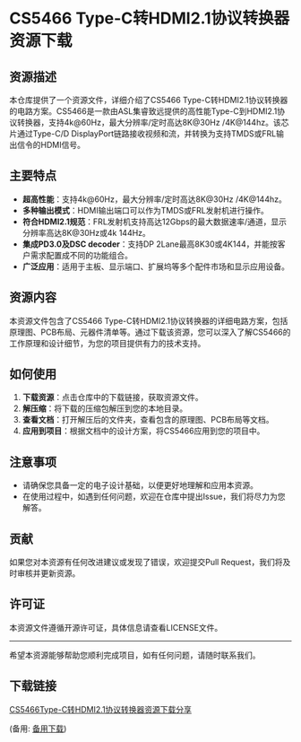 # CS5466 Type-C转HDMI2.1协议转换器资源下载

## 资源描述

本仓库提供了一个资源文件，详细介绍了CS5466 Type-C转HDMI2.1协议转换器的电路方案。CS5466是一款由ASL集睿致远提供的高性能Type-C到HDMI2.1协议转换器，支持4k@60Hz，最大分辨率/定时高达8K@30Hz /4K@144hz。该芯片通过Type-C/D DisplayPort链路接收视频和流，并转换为支持TMDS或FRL输出信令的HDMI信号。

## 主要特点

- **超高性能**：支持4k@60Hz，最大分辨率/定时高达8K@30Hz /4K@144hz。
- **多种输出模式**：HDMI输出端口可以作为TMDS或FRL发射机进行操作。
- **符合HDMI2.1规范**：FRL发射机支持高达12Gbps的最大数据速率/通道，显示分辨率高达8K@30Hz或4k 144Hz。
- **集成PD3.0及DSC decoder**：支持DP 2Lane最高8K30或4K144，并能按客户需求配置成不同的功能组合。
- **广泛应用**：适用于主板、显示端口、扩展坞等多个配件市场和显示应用设备。

## 资源内容

本资源文件包含了CS5466 Type-C转HDMI2.1协议转换器的详细电路方案，包括原理图、PCB布局、元器件清单等。通过下载该资源，您可以深入了解CS5466的工作原理和设计细节，为您的项目提供有力的技术支持。

## 如何使用

1. **下载资源**：点击仓库中的下载链接，获取资源文件。
2. **解压缩**：将下载的压缩包解压到您的本地目录。
3. **查看文档**：打开解压后的文件夹，查看包含的原理图、PCB布局等文档。
4. **应用到项目**：根据文档中的设计方案，将CS5466应用到您的项目中。

## 注意事项

- 请确保您具备一定的电子设计基础，以便更好地理解和应用本资源。
- 在使用过程中，如遇到任何问题，欢迎在仓库中提出Issue，我们将尽力为您解答。

## 贡献

如果您对本资源有任何改进建议或发现了错误，欢迎提交Pull Request，我们将及时审核并更新资源。

## 许可证

本资源文件遵循开源许可证，具体信息请查看LICENSE文件。

---

希望本资源能够帮助您顺利完成项目，如有任何问题，请随时联系我们。

## 下载链接
[CS5466Type-C转HDMI2.1协议转换器资源下载分享](https://pan.quark.cn/s/7654f8e771d3) 

(备用: [备用下载](https://pan.baidu.com/s/1z7od_S4YsT0Vumf-HAcp6g?pwd=1234))
